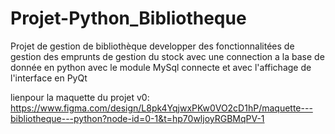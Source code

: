 # Projet-Python_Bibliotheque
Projet de gestion de bibliothèque 
developper des fonctionnalitées de gestion des emprunts 
de gestion du stock
avec une connection a la base de donnée en python avec le module MySql connecte
et avec l'affichage de l'interface en PyQt


lienpour la maquette du projet v0:
https://www.figma.com/design/L8pk4YqjwxPKw0VO2cD1hP/maquette---bibliotheque---python?node-id=0-1&t=hp70wljoyRGBMqPV-1
